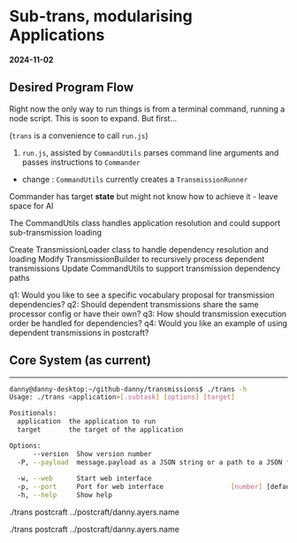 # Sub-trans, modularising Applications

**2024-11-02**



## Desired Program Flow

Right now the only way to run things is from a terminal command, running a node script. This is soon to expand. But first...

(`trans` is a convenience to call `run.js`)

1. `run.js`, assisted by `CommandUtils` parses command line arguments and passes instructions to `Commander`

* change : `CommandUtils` currently creates a `TransmissionRunner`

Commander has target **state** but might not know how to achieve it - leave space for AI  

The CommandUtils class handles application resolution and could support sub-transmission loading

Create TransmissionLoader class to handle dependency resolution and loading
Modify TransmissionBuilder to recursively process dependent transmissions
Update CommandUtils to support transmission dependency paths

q1: Would you like to see a specific vocabulary proposal for transmission dependencies?
q2: Should dependent transmissions share the same processor config or have their own?
q3: How should transmission execution order be handled for dependencies?
q4: Would you like an example of using dependent transmissions in postcraft?



## Core System (as current)

---

```sh
danny@danny-desktop:~/github-danny/transmissions$ ./trans -h
Usage: ./trans <application>[.subtask] [options] [target]

Positionals:
  application  the application to run
  target       the target of the application

Options:
      --version  Show version number                                   [boolean]
  -P, --payload  message.payload as a JSON string or a path to a JSON file
                                                                        [string]
  -w, --web      Start web interface                                   [boolean]
  -p, --port     Port for web interface                 [number] [default: 3000]
  -h, --help     Show help                                             [boolean]
```

./trans postcraft ../postcraft/danny.ayers.name

./trans postcraft ../postcraft/danny.ayers.name
